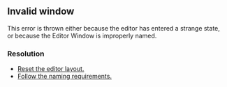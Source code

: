 ## Invalid window

This error is thrown either because the editor has entered a strange state, or because the Editor Window is improperly named.  

### Resolution
- [Reset the editor layout.](../../Windows/Resetting%20Layout.md)
- [Follow the naming requirements.](../../Script%20Loading%20Issues.md)  
